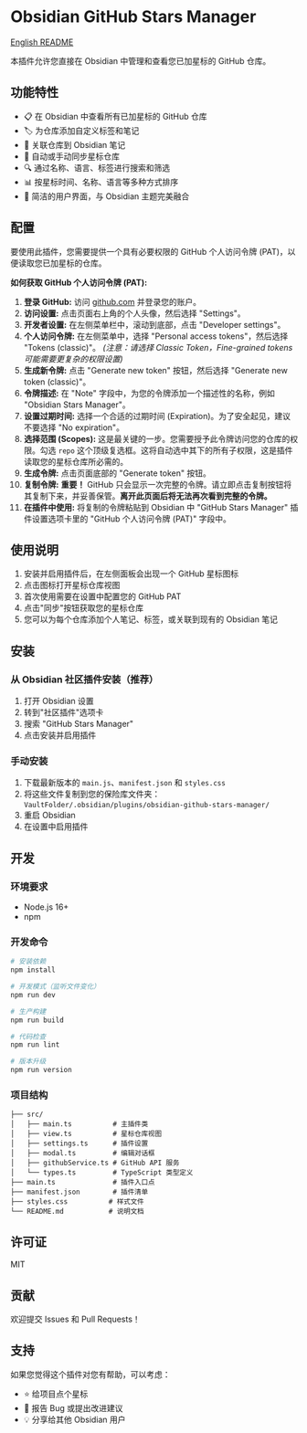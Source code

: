 # Obsidian GitHub Stars Manager

[English README](README_en.md)

本插件允许您直接在 Obsidian 中管理和查看您已加星标的 GitHub 仓库。

## 功能特性

- 📋 在 Obsidian 中查看所有已加星标的 GitHub 仓库
- 🏷️ 为仓库添加自定义标签和笔记
- 🔗 关联仓库到 Obsidian 笔记
- 🔄 自动或手动同步星标仓库
- 🔍 通过名称、语言、标签进行搜索和筛选
- 📊 按星标时间、名称、语言等多种方式排序
- 🎨 简洁的用户界面，与 Obsidian 主题完美融合

## 配置

要使用此插件，您需要提供一个具有必要权限的 GitHub 个人访问令牌 (PAT)，以便读取您已加星标的仓库。

**如何获取 GitHub 个人访问令牌 (PAT):**

1.  **登录 GitHub:** 访问 [github.com](https://github.com) 并登录您的账户。
2.  **访问设置:** 点击页面右上角的个人头像，然后选择 "Settings"。
3.  **开发者设置:** 在左侧菜单栏中，滚动到底部，点击 "Developer settings"。
4.  **个人访问令牌:** 在左侧菜单中，选择 "Personal access tokens"，然后选择 "Tokens (classic)"。 *(注意：请选择 Classic Token，Fine-grained tokens 可能需要更复杂的权限设置)*
5.  **生成新令牌:** 点击 "Generate new token" 按钮，然后选择 "Generate new token (classic)"。
6.  **令牌描述:** 在 "Note" 字段中，为您的令牌添加一个描述性的名称，例如 "Obsidian Stars Manager"。
7.  **设置过期时间:** 选择一个合适的过期时间 (Expiration)。为了安全起见，建议不要选择 "No expiration"。
8.  **选择范围 (Scopes):** 这是最关键的一步。您需要授予此令牌访问您的仓库的权限。勾选 `repo` 这个顶级复选框。这将自动选中其下的所有子权限，这是插件读取您的星标仓库所必需的。
9.  **生成令牌:** 点击页面底部的 "Generate token" 按钮。
10. **复制令牌:** **重要！** GitHub 只会显示一次完整的令牌。请立即点击复制按钮将其复制下来，并妥善保管。**离开此页面后将无法再次看到完整的令牌。**
11. **在插件中使用:** 将复制的令牌粘贴到 Obsidian 中 "GitHub Stars Manager" 插件设置选项卡里的 "GitHub 个人访问令牌 (PAT)" 字段中。

## 使用说明

1. 安装并启用插件后，在左侧面板会出现一个 GitHub 星标图标
2. 点击图标打开星标仓库视图
3. 首次使用需要在设置中配置您的 GitHub PAT
4. 点击"同步"按钮获取您的星标仓库
5. 您可以为每个仓库添加个人笔记、标签，或关联到现有的 Obsidian 笔记

## 安装

### 从 Obsidian 社区插件安装（推荐）

1. 打开 Obsidian 设置
2. 转到"社区插件"选项卡
3. 搜索 "GitHub Stars Manager"
4. 点击安装并启用插件

### 手动安装

1. 下载最新版本的 `main.js`、`manifest.json` 和 `styles.css`
2. 将这些文件复制到您的保险库文件夹：`VaultFolder/.obsidian/plugins/obsidian-github-stars-manager/`
3. 重启 Obsidian
4. 在设置中启用插件

## 开发

### 环境要求

- Node.js 16+
- npm

### 开发命令

```bash
# 安装依赖
npm install

# 开发模式（监听文件变化）
npm run dev

# 生产构建
npm run build

# 代码检查
npm run lint

# 版本升级
npm run version
```

### 项目结构

```
├── src/
│   ├── main.ts          # 主插件类
│   ├── view.ts          # 星标仓库视图
│   ├── settings.ts      # 插件设置
│   ├── modal.ts         # 编辑对话框
│   ├── githubService.ts # GitHub API 服务
│   └── types.ts         # TypeScript 类型定义
├── main.ts              # 插件入口点
├── manifest.json        # 插件清单
├── styles.css          # 样式文件
└── README.md           # 说明文档
```

## 许可证

MIT

## 贡献

欢迎提交 Issues 和 Pull Requests！

## 支持

如果您觉得这个插件对您有帮助，可以考虑：

- ⭐ 给项目点个星标
- 🐛 报告 Bug 或提出改进建议
- 💡 分享给其他 Obsidian 用户